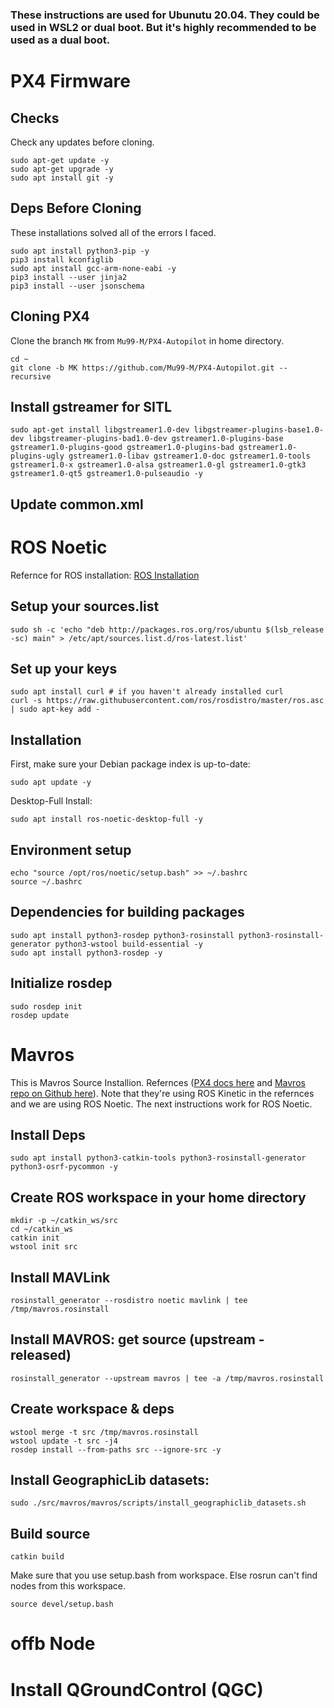 ### These instructions are used for Ubunutu 20.04. They could be used in WSL2 or dual boot. But it's highly recommended to be used as a dual boot.

# PX4 Firmware
## Checks
Check any updates before cloning.

```
sudo apt-get update -y
sudo apt-get upgrade -y
sudo apt install git -y
```
## Deps Before Cloning
These installations solved all of the errors I faced.
```
sudo apt install python3-pip -y
pip3 install kconfiglib
sudo apt install gcc-arm-none-eabi -y
pip3 install --user jinja2
pip3 install --user jsonschema
```

## Cloning PX4
Clone the branch `MK` from `Mu99-M/PX4-Autopilot` in home directory.
```
cd ~
git clone -b MK https://github.com/Mu99-M/PX4-Autopilot.git --recursive
```
## Install gstreamer for SITL
```
sudo apt-get install libgstreamer1.0-dev libgstreamer-plugins-base1.0-dev libgstreamer-plugins-bad1.0-dev gstreamer1.0-plugins-base gstreamer1.0-plugins-good gstreamer1.0-plugins-bad gstreamer1.0-plugins-ugly gstreamer1.0-libav gstreamer1.0-doc gstreamer1.0-tools gstreamer1.0-x gstreamer1.0-alsa gstreamer1.0-gl gstreamer1.0-gtk3 gstreamer1.0-qt5 gstreamer1.0-pulseaudio -y
```
## Update common.xml
# ROS Noetic
Refernce for ROS installation: [ROS Installation](http://wiki.ros.org/noetic/Installation/Ubuntu)

## Setup your sources.list
```
sudo sh -c 'echo "deb http://packages.ros.org/ros/ubuntu $(lsb_release -sc) main" > /etc/apt/sources.list.d/ros-latest.list'
```

## Set up your keys
```
sudo apt install curl # if you haven't already installed curl
curl -s https://raw.githubusercontent.com/ros/rosdistro/master/ros.asc | sudo apt-key add -
```
## Installation
First, make sure your Debian package index is up-to-date:
```
sudo apt update -y
```
Desktop-Full Install:
```
sudo apt install ros-noetic-desktop-full -y
```
## Environment setup
```
echo "source /opt/ros/noetic/setup.bash" >> ~/.bashrc
source ~/.bashrc
```
## Dependencies for building packages
```
sudo apt install python3-rosdep python3-rosinstall python3-rosinstall-generator python3-wstool build-essential -y
sudo apt install python3-rosdep -y
```
## Initialize rosdep
```
sudo rosdep init
rosdep update
```

# Mavros
This is Mavros Source Installion. Refernces ([PX4 docs here](https://docs.px4.io/main/en/ros/mavros_installation.html#source-installation) and [Mavros repo on Github here](https://github.com/mavlink/mavros/tree/master/mavros#source-installation)). Note that they're using ROS Kinetic in the refernces and we are using ROS Noetic. The next instructions work for ROS Noetic.
## Install Deps
```
sudo apt install python3-catkin-tools python3-rosinstall-generator python3-osrf-pycommon -y
```
## Create ROS workspace in your home directory
```
mkdir -p ~/catkin_ws/src
cd ~/catkin_ws
catkin init
wstool init src
```
## Install MAVLink
```
rosinstall_generator --rosdistro noetic mavlink | tee /tmp/mavros.rosinstall
```
## Install MAVROS: get source (upstream - released)
```
rosinstall_generator --upstream mavros | tee -a /tmp/mavros.rosinstall
```
## Create workspace & deps
```
wstool merge -t src /tmp/mavros.rosinstall
wstool update -t src -j4
rosdep install --from-paths src --ignore-src -y
```
## Install GeographicLib datasets:
```
sudo ./src/mavros/mavros/scripts/install_geographiclib_datasets.sh
```
## Build source
```
catkin build
```
Make sure that you use setup.bash from workspace. Else rosrun can't find nodes from this workspace.
```
source devel/setup.bash
```
# offb Node

# Install QGroundControl (QGC)

